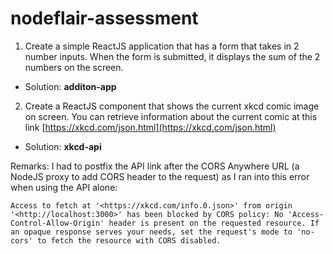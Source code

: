 # nodeflair-assessment

1. Create a simple ReactJS application that has a form that takes in 2 number inputs. When the form is submitted, it displays the sum of the 2 numbers on the screen.

 * Solution: **additon-app** 



2. Create a ReactJS component that shows the current xkcd comic image on screen. You can retrieve information about the current comic at this link [https://xkcd.com/json.html](https://xkcd.com/json.html)

 * Solution: **xkcd-api**

Remarks: I had to postfix the API link after the CORS Anywhere URL (a NodeJS proxy to add CORS header to the request) as I ran into this error when using the API alone: 

```Access to fetch at '<https://xkcd.com/info.0.json>' from origin '<http://localhost:3000>' has been blocked by CORS policy: No 'Access-Control-Allow-Origin' header is present on the requested resource. If an opaque response serves your needs, set the request's mode to 'no-cors' to fetch the resource with CORS disabled.```

